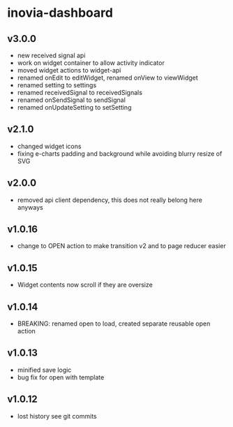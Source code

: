# inovia-dashboard

## v3.0.0
 - new received signal api
 - work on widget container to allow activity indicator
 - moved widget actions to widget-api
 - renamed onEdit to editWidget, renamed onView to viewWidget
 - renamed setting to settings
 - renamed receivedSignal to receivedSignals
 - renamed onSendSignal to sendSignal
 - renamed onUpdateSetting to setSetting

## v2.1.0
 - changed widget icons
 - fixing e-charts padding and background while avoiding blurry resize of SVG

## v2.0.0
 - removed api client dependency, this does not really belong here anyways

## v1.0.16
 - change to OPEN action to make transition v2 and to page reducer easier

## v1.0.15
 - Widget contents now scroll if they are oversize

## v1.0.14
 - BREAKING: renamed open to load, created separate reusable open action

## v1.0.13
 - minified save logic
 - bug fix for open with template

## v1.0.12
 - lost history see git commits
